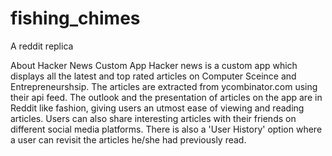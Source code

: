 # fishing_chimes

A reddit replica




About Hacker News Custom App
Hacker news is a custom app which displays all the latest and top rated articles on Computer
Sceince and Entrepreneurshsip. The articles are extracted from ycombinator.com using their api feed.
The outlook and the presentation of articles on the app are in Reddit like fashion, giving users 
an utmost ease of viewing and reading articles. Users can also share interesting articles with their friends 
on different social media platforms. There is also a 'User History' option where a user can revisit
the articles he/she had previously read.
